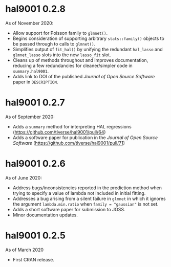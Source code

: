 # hal9001 0.2.8

As of November 2020:
* Allow support for Poisson family to `glmnet()`.
* Begins consideration of supporting arbitrary `stats::family()` objects to be
  passed through to calls to `glmnet()`.
* Simplifies output of `fit_hal()` by unifying the redundant `hal_lasso` and
  `glmnet_lasso` slots into the new `lasso_fit` slot.
* Cleans up of methods throughout and improves documentation, reducing a few
  redundancies for cleaner/simpler code in `summary.hal9001`.
* Adds link to DOI of the published _Journal of Open Source Software_ paper in
  `DESCRIPTION`.

# hal9001 0.2.7

As of September 2020:
* Adds a `summary` method for interpreting HAL regressions
  (https://github.com/tlverse/hal9001/pull/64)
* Adds a software paper for publication in the _Journal of Open Source
  Software_ (https://github.com/tlverse/hal9001/pull/71)

# hal9001 0.2.6

As of June 2020:
* Address bugs/inconsistencies reported in the prediction method when trying to
  specify a value of lambda not included in initial fitting.
* Addresses a bug arising from a silent failure in `glmnet` in which it ignores
  the argument `lambda.min.ratio` when `family = "gaussian"` is not set.
* Adds a short software paper for submission to JOSS.
* Minor documentation updates.

# hal9001 0.2.5

As of March 2020
* First CRAN release.
